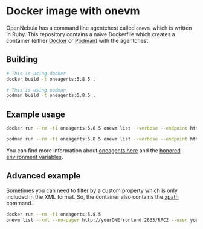 # Docker image with onevm

OpenNebula has a command line agentchest called `onevm`, which is written in Ruby. This repository contains a naïve Dockerfile which creates a container (either [Docker](https://www.docker.com/) or [Podman](https://podman.io/)) with the agentchest.

## Building

```bash
# This is using docker
docker build -t oneagents:5.8.5 .

# This is using podman
podman build -t oneagents:5.8.5 .
```

## Example usage

```bash
docker run --rm -ti oneagents:5.8.5 onevm list --verbose --endpoint http://yourONEfrontend:2633/RPC2 --user yourONEuser --password yourONEpass
```

```bash
podman run --rm -ti oneagents:5.8.5 onevm list --verbose --endpoint http://yourONEfrontend:2633/RPC2 --user yourONEuser --password yourONEpass
```

You can find more information about [oneagents here](http://docs.opennebula.io/5.8/operation/references/cli.html) and the [honored environment variables](http://docs.opennebula.io/5.8/operation/users_groups_management/manage_users.html?highlight=one_auth#shell-environment).

## Advanced example

Sometimes you can need to filter by a custom property which is only included in the XML format.
So, the container also contains the [xpath](https://manpages.ubuntu.com/manpages/precise/en/man1/xpath.1p.html) command.

```bash
docker run --rm -ti oneagents:5.8.5
onevm list --xml --no-pager http://yourONEfrontend:2633/RPC2 --user yourONEuser --password yourONEpass | xpath -q -e '//VM[./USER_TEMPLATE/LABELS[contains(. , 'customLabel')]]/ID/text()'
```
